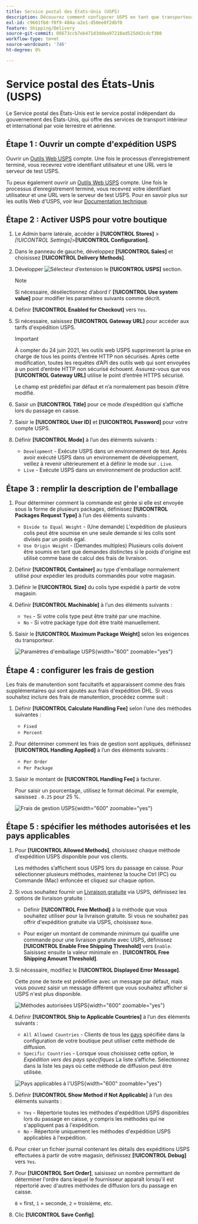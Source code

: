 ```yaml
---
title: Service postal des États-Unis (USPS)
description: Découvrez comment configurer USPS en tant que transporteur pour votre boutique.
exl-id: c9601fb8-f0f9-484a-a2e1-d50ee0f2dbf0
feature: Shipping/Delivery
source-git-commit: 06673ccb7eb471d3ddea97218ad525dd2cdcf380
workflow-type: tm+mt
source-wordcount: '746'
ht-degree: 0%

---
```


# Service postal des États-Unis (USPS)

Le Service postal des États-Unis est le service postal indépendant du gouvernement des États-Unis, qui offre des services de transport intérieur et international par voie terrestre et aérienne.

## Étape 1 : Ouvrir un compte d&#39;expédition USPS

Ouvrir un [Outils Web USPS][1] compte. Une fois le processus d’enregistrement terminé, vous recevrez votre identifiant utilisateur et une URL vers le serveur de test USPS.

Tu peux également ouvrir un [Outils Web USPS][1] compte. Une fois le processus d’enregistrement terminé, vous recevrez votre identifiant utilisateur et une URL vers le serveur de test USPS. Pour en savoir plus sur les outils Web d&#39;USPS, voir leur [Documentation technique][2].

## Étape 2 : Activer USPS pour votre boutique

1. Le _Admin_ barre latérale, accéder à **[!UICONTROL Stores]** > _[!UICONTROL Settings]_>**[!UICONTROL Configuration]**.

1. Dans le panneau de gauche, développez **[!UICONTROL Sales]** et choisissez **[!UICONTROL Delivery Methods]**.

1. Développer ![Sélecteur d’extension](../assets/icon-display-expand.png) le **[!UICONTROL USPS]** section.

   >[!NOTE]
   >
   >Si nécessaire, désélectionnez d’abord l’ **[!UICONTROL Use system value]** pour modifier les paramètres suivants comme décrit.

1. Définir **[!UICONTROL Enabled for Checkout]** vers `Yes`.

1. Si nécessaire, saisissez **[!UICONTROL Gateway URL]** pour accéder aux tarifs d&#39;expédition USPS.

   >[!IMPORTANT]
   >
   >À compter du 24 juin 2021, les outils web USPS supprimeront la prise en charge de tous les points d’entrée HTTP non sécurisés. Après cette modification, toutes les requêtes d’API des outils web qui sont envoyées à un point d’entrée HTTP non sécurisé échouent. Assurez-vous que vos **[!UICONTROL Gateway URL]** utilise le point d’entrée HTTPS sécurisé.

   Le champ est prédéfini par défaut et n’a normalement pas besoin d’être modifié.

1. Saisir un **[!UICONTROL Title]** pour ce mode d’expédition qui s’affiche lors du passage en caisse.

1. Saisir le **[!UICONTROL User ID]** et **[!UICONTROL Password]** pour votre compte USPS.

1. Définir **[!UICONTROL Mode]** à l’un des éléments suivants :

   - `Development` - Exécute USPS dans un environnement de test. Après avoir exécuté USPS dans un environnement de développement, veillez à revenir ultérieurement et à définir le mode sur . `Live`.
   - `Live` - Exécute USPS dans un environnement de production actif.

## Étape 3 : remplir la description de l&#39;emballage

1. Pour déterminer comment la commande est gérée si elle est envoyée sous la forme de plusieurs packages, définissez **[!UICONTROL Packages Request Type]** à l’un des éléments suivants :

   - `Divide to Equal Weight` - (Une demande) L&#39;expédition de plusieurs colis peut être soumise en une seule demande si les colis sont divisés par un poids égal.
   - `Use Origin Weight` - (Demandes multiples) Plusieurs colis doivent être soumis en tant que demandes distinctes si le poids d&#39;origine est utilisé comme base de calcul des frais de livraison.

1. Définir **[!UICONTROL Container]** au type d&#39;emballage normalement utilisé pour expédier les produits commandés pour votre magasin.

1. Définir le **[!UICONTROL Size]** du colis type expédié à partir de votre magasin.

1. Définir **[!UICONTROL Machinable]** à l’un des éléments suivants :

   - `Yes` - Si votre colis type peut être traité par une machine.
   - `No` - Si votre package type doit être traité manuellement.

1. Saisir le **[!UICONTROL Maximum Package Weight]** selon les exigences du transporteur.

   ![Paramètres d&#39;emballage USPS](../configuration-reference/sales/assets/delivery-methods-usps-packaging.png){width="600" zoomable="yes"}

## Étape 4 : configurer les frais de gestion

Les frais de manutention sont facultatifs et apparaissent comme des frais supplémentaires qui sont ajoutés aux frais d&#39;expédition DHL. Si vous souhaitez inclure des frais de manutention, procédez comme suit :

1. Définir **[!UICONTROL Calculate Handling Fee]** selon l’une des méthodes suivantes :

   - `Fixed`
   - `Percent`

1. Pour déterminer comment les frais de gestion sont appliqués, définissez **[!UICONTROL Handling Applied]** à l’un des éléments suivants :

   - `Per Order`
   - `Per Package`

1. Saisir le montant de **[!UICONTROL Handling Fee]** à facturer.

   Pour saisir un pourcentage, utilisez le format décimal. Par exemple, saisissez . `0.25` pour 25 %.

   ![Frais de gestion USPS](../configuration-reference/sales/assets/delivery-methods-usps-handling-fee.png){width="600" zoomable="yes"}

## Étape 5 : spécifier les méthodes autorisées et les pays applicables

1. Pour **[!UICONTROL Allowed Methods]**, choisissez chaque méthode d&#39;expédition USPS disponible pour vos clients.

   Les méthodes s’affichent sous USPS lors du passage en caisse. Pour sélectionner plusieurs méthodes, maintenez la touche Ctrl (PC) ou Commande (Mac) enfoncée et cliquez sur chaque option.

1. Si vous souhaitez fournir un [Livraison gratuite](shipping-free.md) via USPS, définissez les options de livraison gratuite :

   - Définir **[!UICONTROL Free Method]** à la méthode que vous souhaitez utiliser pour la livraison gratuite. Si vous ne souhaitez pas offrir d&#39;expédition gratuite via USPS, choisissez `None`.

   - Pour exiger un montant de commande minimum qui qualifie une commande pour une livraison gratuite avec USPS, définissez **[!UICONTROL Enable Free Shipping Threshold]** vers `Enable`. Saisissez ensuite la valeur minimale en . **[!UICONTROL Free Shipping Amount Threshold]**.

1. Si nécessaire, modifiez le **[!UICONTROL Displayed Error Message]**.

   Cette zone de texte est prédéfinie avec un message par défaut, mais vous pouvez saisir un message différent que vous souhaitez afficher si USPS n&#39;est plus disponible.

   ![Méthodes autorisées USPS](../configuration-reference/sales/assets/delivery-methods-usps-allowed-methods.png){width="600" zoomable="yes"}

1. Définir **[!UICONTROL Ship to Applicable Countries]** à l’un des éléments suivants :

   - `All Allowed Countries` - Clients de tous les [pays](../getting-started/store-details.md#country-options) spécifiée dans la configuration de votre boutique peut utiliser cette méthode de diffusion.
   - `Specific Countries` - Lorsque vous choisissez cette option, le _Expédition vers des pays spécifiques_ La liste s’affiche. Sélectionnez dans la liste les pays où cette méthode de diffusion peut être utilisée.

   ![Pays applicables à l&#39;USPS](../configuration-reference/sales/assets/delivery-methods-usps-countries.png){width="600" zoomable="yes"}

1. Définir **[!UICONTROL Show Method if Not Applicable]** à l’un des éléments suivants :

   - `Yes` - Répertorie toutes les méthodes d&#39;expédition USPS disponibles lors du passage en caisse, y compris les méthodes qui ne s&#39;appliquent pas à l&#39;expédition.
   - `No` - Répertorie uniquement les méthodes d&#39;expédition USPS applicables à l&#39;expédition.

1. Pour créer un fichier journal contenant les détails des expéditions USPS effectuées à partir de votre magasin, définissez **[!UICONTROL Debug]** vers `Yes`.

1. Pour **[!UICONTROL Sort Order]**, saisissez un nombre permettant de déterminer l&#39;ordre dans lequel le fournisseur apparaît lorsqu&#39;il est répertorié avec d&#39;autres méthodes de diffusion lors du passage en caisse.

   `0` = first, `1` = seconde, `2` = troisième, etc.

1. Clic **[!UICONTROL Save Config]**.


[1]: https://secure.shippingapis.com/registration/
[2]: https://www.usps.com/business/web-tools-apis/welcome.htm
